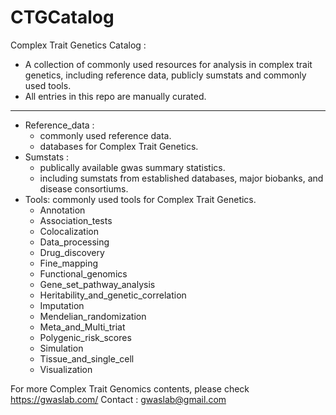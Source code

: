 # CTGCatalog

Complex Trait Genetics Catalog : 
- A collection of commonly used resources for analysis in complex trait genetics, including reference data, publicly sumstats and commonly used tools. 
- All entries in this repo are manually curated.
---
- Reference_data :
  - commonly used reference data.
  - databases for Complex Trait Genetics.
- Sumstats :  
  - publically available gwas summary statistics.
  - including sumstats from established databases, major biobanks, and disease consortiums.
- Tools: commonly used tools for Complex Trait Genetics.
  - Annotation
  - Association_tests
  - Colocalization
  - Data_processing
  - Drug_discovery
  - Fine_mapping
  - Functional_genomics
  - Gene_set_pathway_analysis
  - Heritability_and_genetic_correlation
  - Imputation
  - Mendelian_randomization
  - Meta_and_Multi_triat
  - Polygenic_risk_scores
  - Simulation
  - Tissue_and_single_cell
  - Visualization

For more Complex Trait Genomics contents, please check https://gwaslab.com/
Contact : gwaslab@gmail.com
